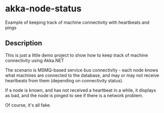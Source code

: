 # akka-node-status
Example of keeping track of machine connectivity with heartbeats and pings

Description
-----------

This is just a little demo project to show how to keep track of machine connectivity using Akka.NET

The scenario is MSMQ-based service bus connectivity - each node knows what machines are connected to the database, and may or may not receive heartbeats from them (depending on connectivity status).

If a node is known, and has not received a heartbeat in a while, it displays as bad, and the node is pinged to see if there is a network problem.

Of course, it's all fake.
